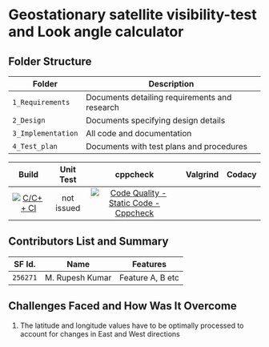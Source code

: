 # Geostationary satellite visibility-test and Look angle calculator


## Folder Structure
Folder             | Description
-------------------| -----------------------------------------
`1_Requirements`   | Documents detailing requirements and research
`2_Design`         | Documents specifying design details
`3_Implementation` | All code and documentation
`4_Test_plan`      | Documents with test plans and procedures

|Build|Unit Test|cppcheck|Valgrind|Codacy|
|:--:|:--:|:--:|:--:|:--:|
|[![C/C++ CI](https://github.com/MRK4863/LTTS_project/actions/workflows/c-cpp.yml/badge.svg)](https://github.com/MRK4863/LTTS_project/actions/workflows/c-cpp.yml)|not issued|[![Code Quality - Static Code - Cppcheck](https://github.com/MRK4863/LTTS_project/actions/workflows/cppcheck.yml/badge.svg)](https://github.com/MRK4863/LTTS_project/actions/workflows/cppcheck.yml)|
## Contributors List and Summary

SF Id.  |  Name            |    Features     | 
--------|------------------|-----------------|
`256271`| M. Rupesh Kumar  | Feature A, B etc|     
   

## Challenges Faced and How Was It Overcome

1. The latitude and longitude values have to be optimally processed to account for changes in East and West directions

